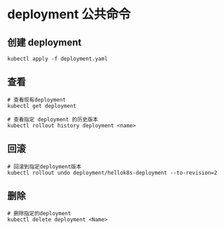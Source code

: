 # deployment 公共命令

## 创建 deployment

    kubectl apply -f deployment.yaml

## 查看

    # 查看现有deployment
    kubectl get deployment

    # 查看指定 deployment 的历史版本
    kubectl rollout history deployment <name>

## 回滚

    # 回滚到指定deployment版本
    kubectl rollout undo deployment/hellok8s-deployment --to-revision=2

## 删除

    # 删除指定的deployment
    kubectl delete deployment <Name>
